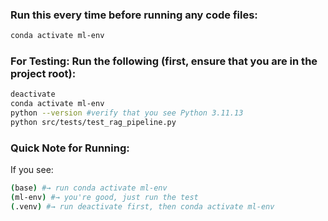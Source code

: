 ### Run this every time before running any code files: 
```bash
conda activate ml-env
```
### For Testing: Run the following (first, ensure that you are in the project root): 
```bash
deactivate
conda activate ml-env
python --version #verify that you see Python 3.11.13 
python src/tests/test_rag_pipeline.py
```

### Quick Note for Running: 
If you see:
```bash
(base) #→ run conda activate ml-env
(ml-env) #→ you're good, just run the test
(.venv) #→ run deactivate first, then conda activate ml-env

```
